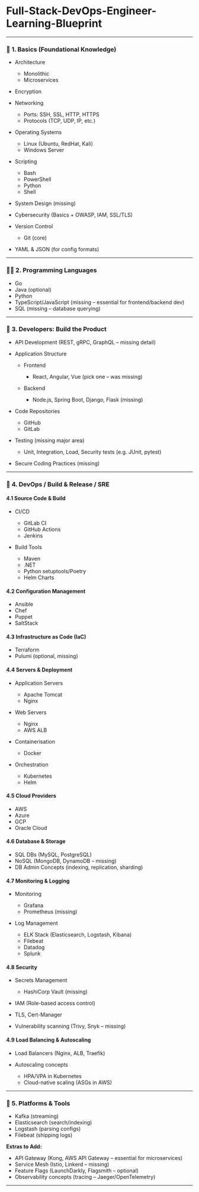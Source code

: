 # Full-Stack-DevOps-Engineer-Learning-Blueprint

---

### 🧠 **1. Basics (Foundational Knowledge)**

* Architecture

  * Monolithic
  * Microservices
* Encryption
* Networking

  * Ports: SSH, SSL, HTTP, HTTPS
  * Protocols (TCP, UDP, IP, etc.)
* Operating Systems

  * Linux (Ubuntu, RedHat, Kali)
  * Windows Server
* Scripting

  * Bash
  * PowerShell
  * Python
  * Shell
* System Design (missing)
* Cybersecurity (Basics + OWASP, IAM, SSL/TLS)
* Version Control

  * Git (core)
* YAML & JSON (for config formats)

---

### 🧑‍💻 **2. Programming Languages**

* Go
* Java (optional)
* Python
* TypeScript/JavaScript (missing – essential for frontend/backend dev)
* SQL (missing – database querying)

---

### 🧪 **3. Developers: Build the Product**

* API Development (REST, gRPC, GraphQL – missing detail)
* Application Structure

  * Frontend

    * React, Angular, Vue (pick one – was missing)
  * Backend

    * Node.js, Spring Boot, Django, Flask (missing)
* Code Repositories

  * GitHub
  * GitLab
* Testing (missing major area)

  * Unit, Integration, Load, Security tests (e.g. JUnit, pytest)
* Secure Coding Practices (missing)

---

### 🚀 **4. DevOps / Build & Release / SRE**

#### 4.1 Source Code & Build

* CI/CD

  * GitLab CI
  * GitHub Actions
  * Jenkins
* Build Tools

  * Maven
  * .NET
  * Python setuptools/Poetry
  * Helm Charts

#### 4.2 Configuration Management

* Ansible
* Chef
* Puppet
* SaltStack

#### 4.3 Infrastructure as Code (IaC)

* Terraform
* Pulumi (optional, missing)

#### 4.4 Servers & Deployment

* Application Servers

  * Apache Tomcat
  * Nginx
* Web Servers

  * Nginx
  * AWS ALB
* Containerisation

  * Docker
* Orchestration

  * Kubernetes
  * Helm

#### 4.5 Cloud Providers

* AWS
* Azure
* GCP
* Oracle Cloud

#### 4.6 Database & Storage

* SQL DBs (MySQL, PostgreSQL)
* NoSQL (MongoDB, DynamoDB – missing)
* DB Admin Concepts (indexing, replication, sharding)

#### 4.7 Monitoring & Logging

* Monitoring

  * Grafana
  * Prometheus (missing)
* Log Management

  * ELK Stack (Elasticsearch, Logstash, Kibana)
  * Filebeat
  * Datadog
  * Splunk

#### 4.8 Security

* Secrets Management

  * HashiCorp Vault (missing)
* IAM (Role-based access control)
* TLS, Cert-Manager
* Vulnerability scanning (Trivy, Snyk – missing)

#### 4.9 Load Balancing & Autoscaling

* Load Balancers (Nginx, ALB, Traefik)
* Autoscaling concepts

  * HPA/VPA in Kubernetes
  * Cloud-native scaling (ASGs in AWS)

---

### 🧱 **5. Platforms & Tools**

* Kafka (streaming)
* Elasticsearch (search/indexing)
* Logstash (parsing configs)
* Filebeat (shipping logs)

**Extras to Add:**

* API Gateway (Kong, AWS API Gateway – essential for microservices)
* Service Mesh (Istio, Linkerd – missing)
* Feature Flags (LaunchDarkly, Flagsmith – optional)
* Observability concepts (tracing – Jaeger/OpenTelemetry)

---
